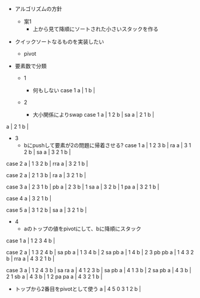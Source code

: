 - アルゴリズムの方針
  - 案1
    - 上から見て降順にソートされた小さいスタックを作る

- クイックソートなるものを実装したい
  - pivot

- 要素数で分類
  - 1
    - 何もしない
case 1
a | 1
b |

  - 2
    - 大小関係によりswap
case 1
a | 1 2
b |
sa
a | 2 1
b |

a | 2 1
b |


  - 3
    - bにpushして要素が2の問題に帰着させる?
case 1
a | 1 2 3
b |
ra
a | 3 1 2
b |
sa
a | 3 2 1
b |

case 2
a | 1 3 2
b |
rra
a | 3 2 1
b |

case 2
a | 2 1 3
b |
ra
a | 3 2 1
b |

case 3
a | 2 3 1
b |
pb
a | 2 3
b | 1
sa
a | 3 2
b | 1
pa
a | 3 2 1
b |

case 4
a | 3 2 1
b |

case 5
a | 3 1 2
b |
sa
a | 3 2 1
b |

  - 4
    - aのトップの値をpivotにして、bに降順にスタック

case 1
a | 1 2 3 4
b |

case 2
a | 1 3 2 4
b |
sa pb
a | 1 3 4
b | 2
sa pb
a | 1 4
b | 2 3
pb pb
a | 1 4 3 2
b |
rra
a | 4 3 2 1
b |

case 3
a | 1 2 4 3
b |
sa ra
a | 4 1 2 3
b |
sa pb
a | 4 1 3
b | 2
sa pb
a | 4 3
b | 2 1
sb
a | 4 3
b | 1 2
pa pa
a | 4 3 2 1
b |

- トップから2番目をpivotとして使う
a | 4 5 0 3 1 2
b |


